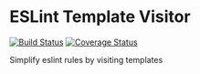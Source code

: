 # ESLint Template Visitor
[![Build Status](https://travis-ci.org/futpib/eslint-template-visitor.svg?branch=master)](https://travis-ci.org/futpib/eslint-template-visitor) [![Coverage Status](https://coveralls.io/repos/github/futpib/eslint-template-visitor/badge.svg?branch=master)](https://coveralls.io/github/futpib/eslint-template-visitor?branch=master)

Simplify eslint rules by visiting templates
